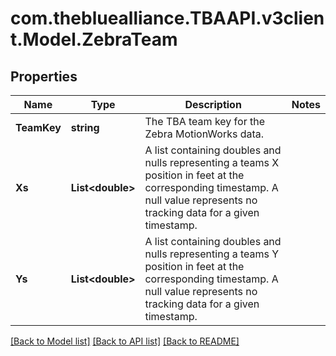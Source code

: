 
# com.thebluealliance.TBAAPI.v3client.Model.ZebraTeam

## Properties

Name | Type | Description | Notes
------------ | ------------- | ------------- | -------------
**TeamKey** | **string** | The TBA team key for the Zebra MotionWorks data. | 
**Xs** | **List&lt;double&gt;** | A list containing doubles and nulls representing a teams X position in feet at the corresponding timestamp. A null value represents no tracking data for a given timestamp. | 
**Ys** | **List&lt;double&gt;** | A list containing doubles and nulls representing a teams Y position in feet at the corresponding timestamp. A null value represents no tracking data for a given timestamp. | 

[[Back to Model list]](../README.md#documentation-for-models)
[[Back to API list]](../README.md#documentation-for-api-endpoints)
[[Back to README]](../README.md)


